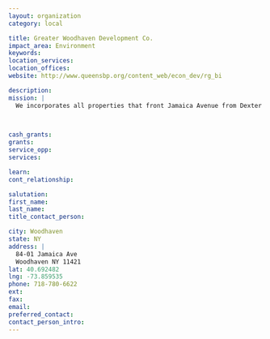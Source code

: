 ```yaml
---
layout: organization
category: local

title: Greater Woodhaven Development Co.
impact_area: Environment
keywords: 
location_services: 
location_offices: 
website: http://www.queensbp.org/content_web/econ_dev/rg_bi

description: 
mission: |
  We incorporates all properties that front Jamaica Avenue from Dexter Court to 100th Street. We contracts with outside vendors to provide security, sanitation, and graffiti vandalism removal services within the Woodhaven boundaries. Promotional and administrative activities have been undertaken through a management consultant. Unlike the promotional and administrative activities, sanitation and security services are supplemental to existing City Services. Since 1993, City Services have been maintained and enhanced by the us.

  

cash_grants: 
grants: 
service_opp: 
services: 

learn: 
cont_relationship: 

salutation: 
first_name: 
last_name: 
title_contact_person: 

city: Woodhaven
state: NY
address: |
  84-01 Jamaica Ave  
  Woodhaven NY 11421
lat: 40.692482
lng: -73.859535
phone: 718-780-6622
ext: 
fax: 
email: 
preferred_contact: 
contact_person_intro: 
---
```

